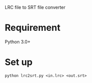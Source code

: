 LRC file to SRT file converter

# Requirement
Python 3.0+

# Set up
```
python lrc2srt.py <in.lrc> <out.srt>
```
